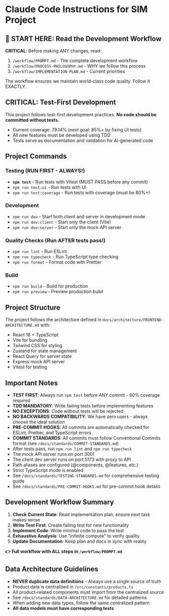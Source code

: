 # Claude Code Instructions for SIM Project

## 📖 START HERE: Read the Development Workflow

**CRITICAL**: Before making ANY changes, read:

1. `/workflow/PROMPT.md` - The complete development workflow
2. `/workflow/PROCESS-PHILOSOPHY.md` - WHY we follow this process
3. `/workflow/IMPLEMENTATION-PLAN.md` - Current priorities

The workflow ensures we maintain world-class code quality. Follow it EXACTLY.

## CRITICAL: Test-First Development

This project follows test-first development practices. **No code should be committed without tests.**

- Current coverage: 79.14% (next goal: 85%+ by fixing UI tests)
- All new features must be developed using TDD
- Tests serve as documentation and validation for AI-generated code

## Project Commands

### Testing (RUN FIRST - ALWAYS!)

- **`npm test`** - Run tests with Vitest (MUST PASS before any commit)
- `npm run test:ui` - Run tests with UI
- `npm run test:coverage` - Run tests with coverage (must be 80%+)

### Development

- `npm run dev` - Start both client and server in development mode
- `npm run dev:client` - Start only the client (Vite)
- `npm run dev:server` - Start only the mock API server

### Quality Checks (Run AFTER tests pass!)

- `npm run lint` - Run ESLint
- `npm run typecheck` - Run TypeScript type checking
- `npm run format` - Format code with Prettier

### Build

- `npm run build` - Build for production
- `npm run preview` - Preview production build

## Project Structure

The project follows the architecture defined in `docs/architecture/FRONTEND-ARCHITECTURE.md` with:

- React 18 + TypeScript
- Vite for bundling
- Tailwind CSS for styling
- Zustand for state management
- React Query for server state
- Express mock API server
- Vitest for testing

## Important Notes

- **TEST FIRST**: Always run `npm test` before ANY commit - 80% coverage required
- **TDD MANDATORY**: Write failing tests before implementing features
- **NO EXCEPTIONS**: Code without tests will be rejected
- **NO BACKWARDS COMPATIBILITY**: We have zero users - always choose the ideal solution
- **PRE-COMMIT HOOKS**: All commits are automatically checked for ESLint, Prettier, and TypeScript errors
- **COMMIT STANDARDS**: All commits must follow Conventional Commits format (see `/docs/standards/COMMIT-STANDARDS.md`)
- After tests pass, run `npm run lint` and `npm run typecheck`
- The mock API server runs on port 3001
- The client dev server runs on port 5173 with proxy to API
- Path aliases are configured (@components, @features, etc.)
- Strict TypeScript mode is enabled
- See `/docs/standards/TESTING-STANDARDS.md` for comprehensive testing guide
- See `/docs/standards/PRE-COMMIT-HOOKS.md` for pre-commit hook details

## Development Workflow Summary

1. **Check Current State**: Read implementation plan, ensure next task makes sense
2. **Write Test First**: Create failing test for new functionality
3. **Implement Code**: Write minimal code to pass the test
4. **Exhaustive Analysis**: Use "infinite compute" to verify quality
5. **Update Documentation**: Keep plan and docs in sync with reality

**👉 Full workflow with ALL steps in `/workflow/PROMPT.md`**

## Data Architecture Guidelines

- **NEVER duplicate data definitions** - Always use a single source of truth
- Product data is centralized in `/src/constants/products.ts`
- All product-related components must import from the centralized source
- See `/docs/standards/DATA-ARCHITECTURE.md` for detailed patterns
- When adding new data types, follow the same centralized pattern
- **All data models must have corresponding tests**
